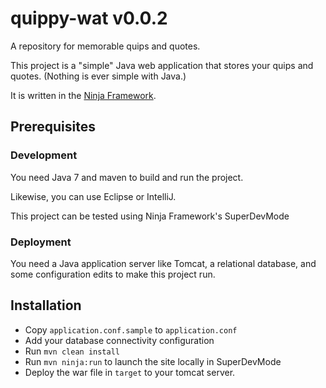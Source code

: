 quippy-wat v0.0.2
=============

A repository for memorable quips and quotes.

This project is a "simple" Java web application that stores your quips and quotes.
(Nothing is ever simple with Java.)

It is written in the [Ninja Framework][1].

## Prerequisites

### Development
You need Java 7 and maven to build and run the project.

Likewise, you can use Eclipse or IntelliJ.

This project can be tested using Ninja Framework's SuperDevMode

### Deployment
You need a Java application server like Tomcat, a relational database, and some configuration
edits to make this project run.

## Installation
  * Copy `application.conf.sample` to `application.conf`
  * Add your database connectivity configuration
  * Run `mvn clean install`
  * Run `mvn ninja:run` to launch the site locally in SuperDevMode
  * Deploy the war file in ``target`` to your tomcat server.

[1]: http://www.ninjaframework.org/
